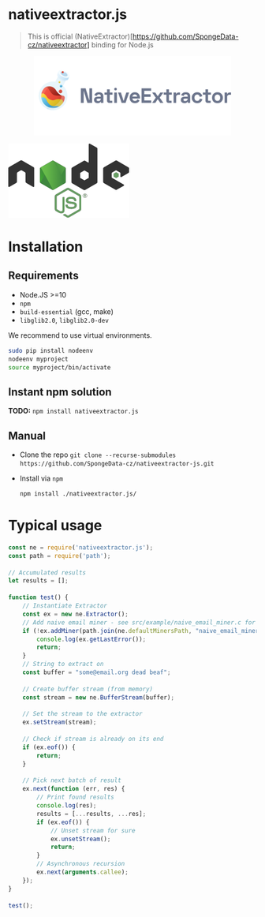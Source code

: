 # nativeextractor.js
> This is official (NativeExtractor)[https://github.com/SpongeData-cz/nativeextractor] binding for Node.js

<p align="center"><img src="https://raw.githubusercontent.com/SpongeData-cz/nativeextractor/main/logo.svg" width="400" /></p>

![Python Logo](logo_nodejs.png)


# Installation
## Requirements
* Node.JS >=10
* `npm`
* `build-essential` (gcc, make)
* `libglib2.0`, `libglib2.0-dev`

We recommend to use virtual environments.
```bash
sudo pip install nodeenv
nodeenv myproject
source myproject/bin/activate
```

## Instant npm solution
**TODO:**
```npm install nativeextractor.js```

## Manual
* Clone the repo
`git clone --recurse-submodules https://github.com/SpongeData-cz/nativeextractor-js.git`

* Install via `npm`
    ```bash
    npm install ./nativeextractor.js/
    ```

# Typical usage

```js
const ne = require('nativeextractor.js');
const path = require('path');

// Accumulated results
let results = [];

function test() {
    // Instantiate Extractor
    const ex = new ne.Extractor();
    // Add naive email miner - see src/example/naive_email_miner.c for details
    if (!ex.addMiner(path.join(ne.defaultMinersPath, "naive_email_miner.so"), "match_email_naive")) {
        console.log(ex.getLastError());
        return;
    }
    // String to extract on
    const buffer = "some@email.org dead beaf";

    // Create buffer stream (from memory)
    const stream = new ne.BufferStream(buffer);

    // Set the stream to the extractor
    ex.setStream(stream);

    // Check if stream is already on its end
    if (ex.eof()) {
        return;
    }

    // Pick next batch of result
    ex.next(function (err, res) {
        // Print found results
        console.log(res);
        results = [...results, ...res];
        if (ex.eof()) {
            // Unset stream for sure
            ex.unsetStream();
            return;
        }
        // Asynchronous recursion
        ex.next(arguments.callee);
    });
}

test();
```